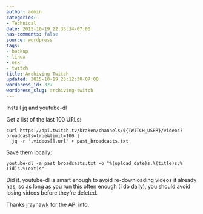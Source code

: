 ```yaml
---
author: admin
categories:
- Technical
date: 2015-10-19 22:33:34-07:00
has-comments: false
source: wordpress
tags:
- backup
- linux
- osx
- twitch
title: Archiving Twitch
updated: 2015-10-19 23:12:30-07:00
wordpress_id: 327
wordpress_slug: archiving-twitch
---
```

Install jq and youtube-dl

Get a list of the last 100 URLs:

```
curl https://api.twitch.tv/kraken/channels/${TWITCH_USER}/videos?broadcasts=true&limit=100 | 
  jq -r '.videos[].url' > past_broadcasts.txt
```

Save them locally:

```
youtube-dl -a past_broadcasts.txt -o "%(upload_date)s.%(title)s.%(id)s.%(ext)s"
```

Did it. youtube-dl is smart enough to avoid re-downloading videos it already has, so as long as you run this often enough (I do daily), you should avoid losing videos before they’re deleted.

Thanks [jrayhawk](http://www.omgwallhack.org/home/jrayhawk/) for the API info.

